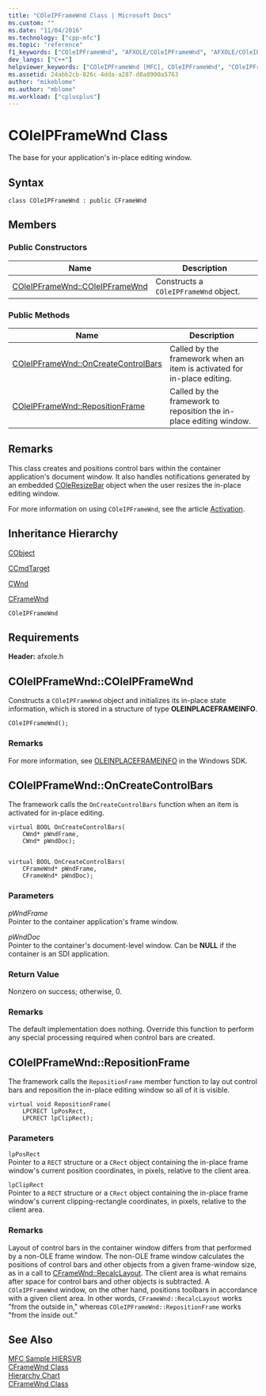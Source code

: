 ```yaml
---
title: "COleIPFrameWnd Class | Microsoft Docs"
ms.custom: ""
ms.date: "11/04/2016"
ms.technology: ["cpp-mfc"]
ms.topic: "reference"
f1_keywords: ["COleIPFrameWnd", "AFXOLE/COleIPFrameWnd", "AFXOLE/COleIPFrameWnd::COleIPFrameWnd", "AFXOLE/COleIPFrameWnd::OnCreateControlBars", "AFXOLE/COleIPFrameWnd::RepositionFrame"]
dev_langs: ["C++"]
helpviewer_keywords: ["COleIPFrameWnd [MFC], COleIPFrameWnd", "COleIPFrameWnd [MFC], OnCreateControlBars", "COleIPFrameWnd [MFC], RepositionFrame"]
ms.assetid: 24abb2cb-826c-4dda-a287-d8a8900a5763
author: "mikeblome"
ms.author: "mblome"
ms.workload: ["cplusplus"]
---
```

# COleIPFrameWnd Class
The base for your application's in-place editing window.  
  
## Syntax  
  
```  
class COleIPFrameWnd : public CFrameWnd  
```  
  
## Members  
  
### Public Constructors  
  
|Name|Description|  
|----------|-----------------|  
|[COleIPFrameWnd::COleIPFrameWnd](#coleipframewnd)|Constructs a `COleIPFrameWnd` object.|  
  
### Public Methods  
  
|Name|Description|  
|----------|-----------------|  
|[COleIPFrameWnd::OnCreateControlBars](#oncreatecontrolbars)|Called by the framework when an item is activated for in-place editing.|  
|[COleIPFrameWnd::RepositionFrame](#repositionframe)|Called by the framework to reposition the in-place editing window.|  
  
## Remarks  
 This class creates and positions control bars within the container application's document window. It also handles notifications generated by an embedded [COleResizeBar](../../mfc/reference/coleresizebar-class.md) object when the user resizes the in-place editing window.  
  
 For more information on using `COleIPFrameWnd`, see the article [Activation](../../mfc/activation-cpp.md).  
  
## Inheritance Hierarchy  
 [CObject](../../mfc/reference/cobject-class.md)  
  
 [CCmdTarget](../../mfc/reference/ccmdtarget-class.md)  
  
 [CWnd](../../mfc/reference/cwnd-class.md)  
  
 [CFrameWnd](../../mfc/reference/cframewnd-class.md)  
  
 `COleIPFrameWnd`  
  
## Requirements  
 **Header:** afxole.h  
  
##  <a name="coleipframewnd"></a>  COleIPFrameWnd::COleIPFrameWnd  
 Constructs a `COleIPFrameWnd` object and initializes its in-place state information, which is stored in a structure of type **OLEINPLACEFRAMEINFO**.  
  
```  
COleIPFrameWnd();
```  
  
### Remarks  
 For more information, see [OLEINPLACEFRAMEINFO](http://msdn.microsoft.com/library/windows/desktop/ms693737) in the Windows SDK.  
  
##  <a name="oncreatecontrolbars"></a>  COleIPFrameWnd::OnCreateControlBars  
 The framework calls the `OnCreateControlBars` function when an item is activated for in-place editing.  
  
```  
virtual BOOL OnCreateControlBars(
    CWnd* pWndFrame,  
    CWnd* pWndDoc);

 
virtual BOOL OnCreateControlBars(
    CFrameWnd* pWndFrame,  
    CFrameWnd* pWndDoc);
```  
  
### Parameters  
 *pWndFrame*  
 Pointer to the container application's frame window.  
  
 *pWndDoc*  
 Pointer to the container's document-level window. Can be **NULL** if the container is an SDI application.  
  
### Return Value  
 Nonzero on success; otherwise, 0.  
  
### Remarks  
 The default implementation does nothing. Override this function to perform any special processing required when control bars are created.  
  
##  <a name="repositionframe"></a>  COleIPFrameWnd::RepositionFrame  
 The framework calls the `RepositionFrame` member function to lay out control bars and reposition the in-place editing window so all of it is visible.  
  
```  
virtual void RepositionFrame(
    LPCRECT lpPosRect,  
    LPCRECT lpClipRect);
```  
  
### Parameters  
 `lpPosRect`  
 Pointer to a `RECT` structure or a `CRect` object containing the in-place frame window's current position coordinates, in pixels, relative to the client area.  
  
 `lpClipRect`  
 Pointer to a `RECT` structure or a `CRect` object containing the in-place frame window's current clipping-rectangle coordinates, in pixels, relative to the client area.  
  
### Remarks  
 Layout of control bars in the container window differs from that performed by a non-OLE frame window. The non-OLE frame window calculates the positions of control bars and other objects from a given frame-window size, as in a call to [CFrameWnd::RecalcLayout](../../mfc/reference/cframewnd-class.md#recalclayout). The client area is what remains after space for control bars and other objects is subtracted. A `COleIPFrameWnd` window, on the other hand, positions toolbars in accordance with a given client area. In other words, `CFrameWnd::RecalcLayout` works "from the outside in," whereas `COleIPFrameWnd::RepositionFrame` works "from the inside out."  
  
## See Also  
 [MFC Sample HIERSVR](../../visual-cpp-samples.md)   
 [CFrameWnd Class](../../mfc/reference/cframewnd-class.md)   
 [Hierarchy Chart](../../mfc/hierarchy-chart.md)   
 [CFrameWnd Class](../../mfc/reference/cframewnd-class.md)
